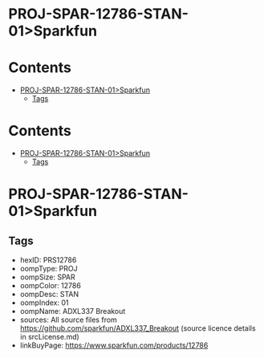 
PROJ-SPAR-12786-STAN-01>Sparkfun
================================

Contents
========

* [PROJ-SPAR-12786-STAN-01>Sparkfun](#proj-spar-12786-stan-01sparkfun)
	* [Tags](#tags)

Contents
========

* [PROJ-SPAR-12786-STAN-01>Sparkfun](#proj-spar-12786-stan-01sparkfun)
	* [Tags](#tags)

# PROJ-SPAR-12786-STAN-01>Sparkfun

## Tags

- hexID: PRS12786
- oompType: PROJ
- oompSize: SPAR
- oompColor: 12786
- oompDesc: STAN
- oompIndex: 01
- oompName: ADXL337 Breakout
- sources: All source files from https://github.com/sparkfun/ADXL337_Breakout (source licence details in srcLicense.md)
- linkBuyPage: https://www.sparkfun.com/products/12786
